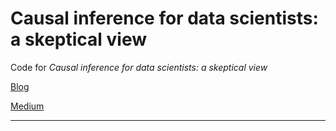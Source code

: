 # Causal inference for data scientists: a skeptical view

Code for *Causal inference for data scientists: a skeptical view*

[Blog]() 

[Medium](https://towardsdatascience.com/causal-inference-for-data-scientists-a-skeptical-view-f8c294cfea0)

--------
